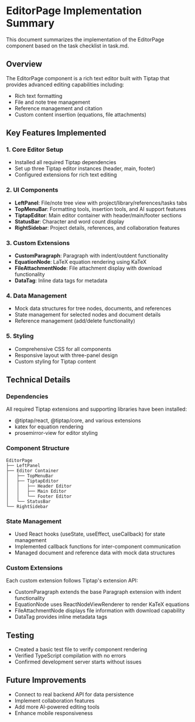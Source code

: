 # EditorPage Implementation Summary

This document summarizes the implementation of the EditorPage component based on the task checklist in task.md.

## Overview

The EditorPage component is a rich text editor built with Tiptap that provides advanced editing capabilities including:
- Rich text formatting
- File and note tree management
- Reference management and citation
- Custom content insertion (equations, file attachments)

## Key Features Implemented

### 1. Core Editor Setup
- Installed all required Tiptap dependencies
- Set up three Tiptap editor instances (header, main, footer)
- Configured extensions for rich text editing

### 2. UI Components
- **LeftPanel**: File/note tree view with project/library/references/tasks tabs
- **TopMenuBar**: Formatting tools, insertion tools, and AI support features
- **TiptapEditor**: Main editor container with header/main/footer sections
- **StatusBar**: Character and word count display
- **RightSidebar**: Project details, references, and collaboration features

### 3. Custom Extensions
- **CustomParagraph**: Paragraph with indent/outdent functionality
- **EquationNode**: LaTeX equation rendering using KaTeX
- **FileAttachmentNode**: File attachment display with download functionality
- **DataTag**: Inline data tags for metadata

### 4. Data Management
- Mock data structures for tree nodes, documents, and references
- State management for selected nodes and document details
- Reference management (add/delete functionality)

### 5. Styling
- Comprehensive CSS for all components
- Responsive layout with three-panel design
- Custom styling for Tiptap content

## Technical Details

### Dependencies
All required Tiptap extensions and supporting libraries have been installed:
- @tiptap/react, @tiptap/core, and various extensions
- katex for equation rendering
- prosemirror-view for editor styling

### Component Structure
```
EditorPage
├── LeftPanel
├── Editor Container
│   ├── TopMenuBar
│   ├── TiptapEditor
│   │   ├── Header Editor
│   │   ├── Main Editor
│   │   └── Footer Editor
│   └── StatusBar
└── RightSidebar
```

### State Management
- Used React hooks (useState, useEffect, useCallback) for state management
- Implemented callback functions for inter-component communication
- Managed document and reference data with mock data structures

### Custom Extensions
Each custom extension follows Tiptap's extension API:
- CustomParagraph extends the base Paragraph extension with indent functionality
- EquationNode uses ReactNodeViewRenderer to render KaTeX equations
- FileAttachmentNode displays file information with download capability
- DataTag provides inline metadata tags

## Testing
- Created a basic test file to verify component rendering
- Verified TypeScript compilation with no errors
- Confirmed development server starts without issues

## Future Improvements
- Connect to real backend API for data persistence
- Implement collaboration features
- Add more AI-powered editing tools
- Enhance mobile responsiveness
